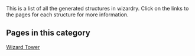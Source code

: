 This is a list of all the generated structures in wizardry. Click on the links to the pages for each structure for more information.

## Pages in this category

[Wizard Tower](https://github.com/Electroblob77/Wizardry/wiki/Wizard-Tower)